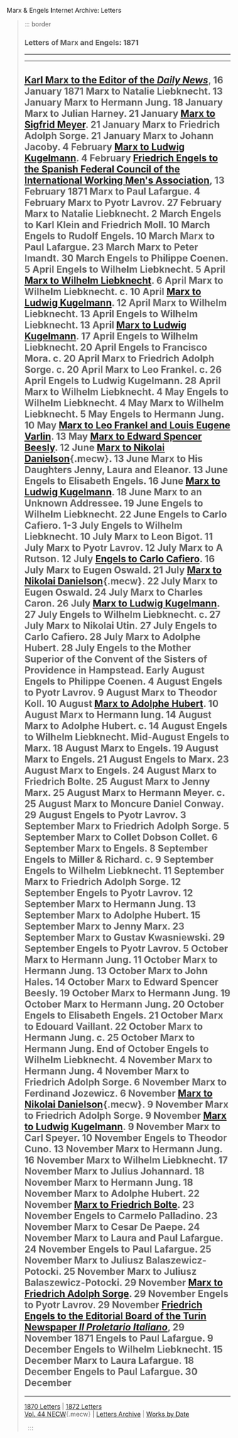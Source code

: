 Marx & Engels Internet Archive: Letters

> ::: border
>  
>
> ### Letters of Marx and Engels: 1871
>
> ------------------------------------------------------------------------
>
>   ----------------------------------------------------------------------------------------------------------------------------------
>   [Karl Marx to the Editor of the *Daily News*](../01/19.htm), 16 January 1871
>   Marx to Natalie Liebknecht. 13 January
>   Marx to Hermann Jung. 18 January
>   Marx to Julian Harney. 21 January
>   [Marx to Sigfrid Meyer](71_01_21.htm). 21 January
>   Marx to Friedrich Adolph Sorge. 21 January
>   Marx to Johann Jacoby. 4 February
>   [Marx to Ludwig Kugelmann](71_02_04.htm). 4 February
>   [Friedrich Engels to the Spanish Federal Council of the International Working Men's Association](71_02_13.htm), 13 February 1871
>   Marx to Paul Lafargue. 4 February
>   Marx to Pyotr Lavrov. 27 February
>   Marx to Natalie Liebknecht. 2 March
>   Engels to Karl Klein and Friedrich Moll. 10 March
>   Engels to Rudolf Engels. 10 March
>   Marx to Paul Lafargue. 23 March
>   Marx to Peter Imandt. 30 March
>   Engels to Philippe Coenen. 5 April
>   Engels to Wilhelm Liebknecht. 5 April
>   [Marx to Wilhelm Liebknecht](71_04_06.htm). 6 April
>   Marx to Wilhelm Liebknecht. c. 10 April
>   [Marx to Ludwig Kugelmann](71_04_12.htm). 12 April
>   Marx to Wilhelm Liebknecht. 13 April
>   Engels to Wilhelm Liebknecht. 13 April
>   [Marx to Ludwig Kugelmann](71_04_17.htm). 17 April
>   Engels to Wilhelm Liebknecht. 20 April
>   Engels to Francisco Mora. c. 20 April
>   Marx to Friedrich Adolph Sorge. c. 20 April
>   Marx to Leo Frankel. c. 26 April
>   Engels to Ludwig Kugelmann. 28 April
>   Marx to Wilhelm Liebknecht. 4 May
>   Engels to Wilhelm Liebknecht. 4 May
>   Marx to Wilhelm Liebknecht. 5 May
>   Engels to Hermann Jung. 10 May
>   [Marx to Leo Frankel and Louis Eugene Varlin](71_05_13.htm). 13 May
>   [Marx to Edward Spencer Beesly](71_06_12.htm). 12 June
>   [Marx to Nikolai Danielson](71_06_13.htm){.mecw}. 13 June
>   Marx to His Daughters Jenny, Laura and Eleanor. 13 June
>   Engels to Elisabeth Engels. 16 June
>   [Marx to Ludwig Kugelmann](../../1871/letters/71_06_18.htm). 18 June
>   Marx to an Unknown Addressee. 19 June
>   Engels to Wilhelm Liebknecht. 22 June
>   Engels to Carlo Cafiero. 1-3 July
>   Engels to Wilhelm Liebknecht. 10 July
>   Marx to Leon Bigot. 11 July
>   Marx to Pyotr Lavrov. 12 July
>   Marx to A Rutson. 12 July
>   [Engels to Carlo Cafiero](71_07_16.htm). 16 July
>   Marx to Eugen Oswald. 21 July
>   [Marx to Nikolai Danielson](71_07_22.htm){.mecw}. 22 July
>   Marx to Eugen Oswald. 24 July
>   Marx to Charles Caron. 26 July
>   [Marx to Ludwig Kugelmann](../../1871/letters/71_07_27.htm). 27 July
>   Engels to Wilhelm Liebknecht. c. 27 July
>   Marx to Nikolai Utin. 27 July
>   Engels to Carlo Cafiero. 28 July
>   Marx to Adolphe Hubert. 28 July
>   Engels to the Mother Superior of the Convent of the Sisters of Providence in Hampstead. Early August
>   Engels to Philippe Coenen. 4 August
>   Engels to Pyotr Lavrov. 9 August
>   Marx to Theodor Koll. 10 August
>   [Marx to Adolphe Hubert](71_08_10.htm). 10 August
>   Marx to Hermann lung. 14 August
>   Marx to Adolphe Hubert. c. 14 August
>   Engels to Wilhelm Liebknecht. Mid-August
>   Engels to Marx. 18 August
>   Marx to Engels. 19 August
>   Marx to Engels. 21 August
>   Engels to Marx. 23 August
>   Marx to Engels. 24 August
>   Marx to Friedrich Bolte. 25 August
>   Marx to Jenny Marx. 25 August
>   Marx to Hermann Meyer. c. 25 August
>   Marx to Moncure Daniel Conway. 29 August
>   Engels to Pyotr Lavrov. 3 September
>   Marx to Friedrich Adolph Sorge. 5 September
>   Marx to Collet Dobson Collet. 6 September
>   Marx to Engels. 8 September
>   Engels to Miller & Richard. c. 9 September
>   Engels to Wilhelm Liebknecht. 11 September
>   Marx to Friedrich Adolph Sorge. 12 September
>   Engels to Pyotr Lavrov. 12 September
>   Marx to Hermann Jung. 13 September
>   Marx to Adolphe Hubert. 15 September
>   Marx to Jenny Marx. 23 September
>   Marx to Gustav Kwasniewski. 29 September
>   Engels to Pyotr Lavrov. 5 October
>   Marx to Hermann Jung. 11 October
>   Marx to Hermann Jung. 13 October
>   Marx to John Hales. 14 October
>   Marx to Edward Spencer Beesly. 19 October
>   Marx to Hermann Jung. 19 October
>   Marx to Hermann Jung. 20 October
>   Engels to Elisabeth Engels. 21 October
>   Marx to Edouard Vaillant. 22 October
>   Marx to Hermann Jung. c. 25 October
>   Marx to Hermann Jung. End of October
>   Engels to Wilhelm Liebknecht. 4 November
>   Marx to Hermann Jung. 4 November
>   Marx to Friedrich Adolph Sorge. 6 November
>   Marx to Ferdinand Jozewicz. 6 November
>   [Marx to Nikolai Danielson](71_11_09.htm){.mecw}. 9 November
>   Marx to Friedrich Adolph Sorge. 9 November
>   [Marx to Ludwig Kugelmann](../../1871/letters/71_11_09a.htm). 9 November
>   Marx to Carl Speyer. 10 November
>   Engels to Theodor Cuno. 13 November
>   Marx to Hermann Jung. 16 November
>   Marx to Wilhelm Liebknecht. 17 November
>   Marx to Julius Johannard. 18 November
>   Marx to Hermann Jung. 18 November
>   Marx to Adolphe Hubert. 22 November
>   [Marx to Friedrich Bolte](71_11_23.htm). 23 November
>   Engels to Carmelo Palladino. 23 November
>   Marx to Cesar De Paepe. 24 November
>   Marx to Laura and Paul Lafargue. 24 November
>   Engels to Paul Lafargue. 25 November
>   Marx to Juliusz Balaszewicz-Potocki. 25 November
>   Marx to Juliusz Balaszewicz-Potocki. 29 November
>   [Marx to Friedrich Adolph Sorge](71_11_29.htm). 29 November
>   Engels to Pyotr Lavrov. 29 November
>   [Friedrich Engels to the Editorial Board of the Turin Newspaper *Il Proletario Italiano*](71_11_29a.htm), 29 November 1871
>   Engels to Paul Lafargue. 9 December
>   Engels to Wilhelm Liebknecht. 15 December
>   Marx to Laura Lafargue. 18 December
>   Engels to Paul Lafargue. 30 December
>   ----------------------------------------------------------------------------------------------------------------------------------
>
> ------------------------------------------------------------------------
>
> [1870 Letters](../../1870/letters/index.htm) \| [1872
> Letters](../../1872/letters/index.htm)\
> [Vol. 44 NECW](../../cw/volume44/index.htm){.mecw} \| [Letters
> Archive](../../../letters/date/index.htm) \| [Works by
> Date](../../date/index.htm#1870)
>
>  
> :::

 
